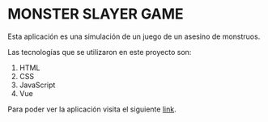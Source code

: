# MONSTER SLAYER GAME

Esta aplicación es una simulación de un juego de un asesino de monstruos.

Las tecnologías que se utilizaron en este proyecto son:

1. HTML
2. CSS
3. JavaScript
4. Vue

Para poder ver la aplicación visita el siguiente [link](https://maeb10.github.io/monster-slayer/).
